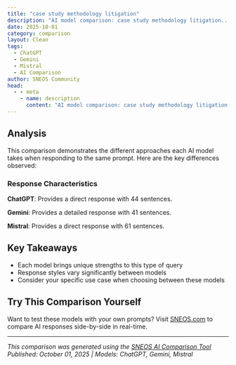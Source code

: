 ```yaml
---
title: "case study methodology litigation"
description: "AI model comparison: case study methodology litigation..."
date: 2025-10-01
category: comparison
layout: Clean
tags:
  - ChatGPT
  - Gemini
  - Mistral
  - AI Comparison
author: SNEOS Community
head:
  - - meta
    - name: description
      content: "AI model comparison: case study methodology litigation..."
---
```


<ChatComparison
  title="case study methodology litigation"
  prompt="case study methodology litigation"
  :responses='{"ChatGPT": "Certainly! Here\u2019s an overview of the **case study methodology** as applied in **litigation** contexts:\n\n---\n\n### Case Study Methodology in Litigation\n\n**Case study methodology** involves an in-depth, contextual analysis of a single case or a small number of cases over a period of time. In litigation, this approach can be used to gather detailed evidence, understand complex facts, or analyze the implications of particular legal principles in real-world situations.\n\n---\n\n### Purpose in Litigation\n\n- **Fact Investigation:** Deep dive into the specifics of a legal dispute to uncover facts.\n- **Contextual Analysis:** Understand the circumstances, behaviors, and context related to a case.\n- **Demonstrate Precedents:** Highlight prior cases with similar circumstances to support arguments.\n- **Expert Evidence:** Provide expert analyses through detailed case exploration.\n- **Strategic Planning:** Inform litigation strategy by understanding all facets of the case.\n\n---\n\n### Steps in Conducting a Case Study for Litigation\n\n1. **Define the Case:**\n - Identify the specific case or issue to be studied (e.g., a contractual dispute, a tort claim).\n - Clearly state objectives\u2014what the study aims to prove or explain.\n\n2. **Data Collection:**\n - Gather all relevant documents (contracts, emails, witness statements).\n - Conduct interviews with key witnesses, experts, or parties involved.\n - Collect physical evidence if applicable.\n - Review court filings, depositions, discovery materials.\n\n3. **Data Organization and Analysis:**\n - Organize data chronologically or thematically.\n - Analyze facts, timelines, interactions, and legal points.\n - Identify patterns, causal relationships, or discrepancies.\n\n4. **Synthesis and Reporting:**\n - Compile findings into a coherent narrative.\n - Highlight legal issues supported by detailed factual context.\n - Use visuals if helpful (timelines, charts).\n - Prepare reports or affidavits that can be submitted as evidence.\n\n5. **Application in Litigation:**\n - Present findings to support legal arguments.\n - Assist expert witnesses in explaining technical details.\n - Use case study to cross-examine witnesses or challenge opposing evidence.\n\n---\n\n### Advantages of Case Study Methodology in Litigation\n\n- Provides comprehensive and vivid understanding of complex cases.\n- Supports narrative-based arguments to judges and juries.\n- Can incorporate multiple sources and types of evidence.\n- Allows exploration of nuances that might be missed in broader approaches.\n\n---\n\n### Limitations\n\n- Time-consuming and resource-intensive.\n- Subjectivity risks in interpreting facts.\n- Limited generalizability\u2014focus on specific case(s) only.\n- Requires expert skills in data collection and analysis.\n\n---\n\n### Example Use Cases\n\n- Environmental litigation analyzing the impact of pollution incidents.\n- Corporate litigation studying specific contractual breaches.\n- Medical malpractice cases reviewing detailed patient treatment histories.\n- Intellectual property disputes examining development and use of technology.\n\n---\n\nIf you want, I can help you draft a sample case study report for a litigation matter or provide templates for organizing your case study data.\n\n---", "Gemini": "## Case Study Methodology in Litigation\n\nCase study methodology, while not a common primary research method in litigation itself, can be valuable in informing litigation strategy, understanding legal principles, and analyzing the impact of specific laws or precedents. It involves in-depth investigation of a single case or a small number of related cases to gain a comprehensive understanding of the situation.\n\nHere\u0027s how it applies to litigation:\n\n**1. Understanding Legal Principles and Precedents:**\n\n* **Deep Dive into Landmark Cases:** Analyzing landmark cases like *Miranda v. Arizona* or *Brown v. Board of Education* using a case study approach allows lawyers to dissect the legal reasoning, factual context, and societal impact. This helps in understanding the evolution of legal principles and applying them to current cases.\n* **Analyzing Circuit Splits:** When different circuits disagree on a legal issue, a case study approach can compare and contrast the arguments, factual patterns, and reasoning of the different circuit court opinions. This helps to identify weaknesses and strengths in each approach, informing legal strategy.\n\n**2. Informing Litigation Strategy:**\n\n* **Examining Similar Cases:** Studying similar cases, even if they are from different jurisdictions or involve slightly different factual scenarios, can help lawyers identify successful strategies, potential pitfalls, and persuasive arguments. This could involve reviewing court documents, expert reports, and witness testimonies from comparable cases.\n* **Understanding Opposing Counsel\u0027s Tactics:** Analyzing past cases handled by opposing counsel can provide insights into their typical strategies, preferred arguments, and weaknesses. This can help to anticipate their moves and prepare accordingly.\n* **Evaluating Settlement Potential:** Examining case studies of similar disputes that went to settlement can inform negotiations and help assess the likely value of a case. Analyzing settlement amounts, terms, and the factors that influenced those outcomes can be invaluable.\n\n**3. Analyzing the Impact of Laws or Legal Changes:**\n\n* **Evaluating the Effectiveness of New Legislation:** Following the enactment of new legislation, case studies of early litigation under the new law can reveal its impact on specific industries, individual rights, or the legal system.\n* **Assessing the Consequences of Court Decisions:** Studying cases that follow a significant court decision can reveal how the decision is being interpreted and applied in practice. This can identify unintended consequences and inform future legal arguments.\n\n**4. Building a Legal Argument (Indirectly):**\n\n* **Demonstrating Patterns of Behavior:** In some cases, particularly in areas like employment discrimination or fraud, examining a series of related incidents through a case study lens can help demonstrate a pattern of behavior that supports a plaintiff\u0027s claim.\n* **Illustrating the Consequences of a Legal Violation:** A well-developed case study demonstrating the real-world consequences of a defendant\u0027s actions can be a powerful tool for persuading a judge or jury of the seriousness of the violation.\n\n**Methodology Considerations when using a Case Study Approach in Litigation:**\n\n* **Data Collection:** Court documents (pleadings, motions, orders, judgments), transcripts, expert reports, news articles, legal scholarship.\n* **Case Selection:** Carefully select cases that are relevant to the specific legal issue or factual scenario being examined.\n* **Data Analysis:** Identify key themes, arguments, and outcomes. Compare and contrast different cases to identify patterns and anomalies.\n* **Synthesis:** Develop a coherent narrative that explains the legal principles, strategies, or impact being examined.\n* **Limitations:** Case studies are not generalizable in the same way as statistical research. Findings are specific to the cases examined.\n\n**Example Scenarios:**\n\n* **Product Liability Litigation:** Analyzing previous cases involving similar defects in the same product to understand potential defenses, causation issues, and damages.\n* **Environmental Law Litigation:** Studying cases involving similar types of environmental contamination to understand liability standards, remediation techniques, and expert testimony.\n* **Intellectual Property Litigation:** Examining cases involving similar patents or trademarks to understand infringement standards and validity challenges.\n\n**Limitations of Case Study Methodology in Litigation:**\n\n* **Lack of Generalizability:** Findings from case studies cannot be directly generalized to all cases, as each case is unique.\n* **Selection Bias:** Cases selected for study may not be representative of all cases, leading to biased conclusions.\n* **Subjectivity:** Interpretation of case data can be subjective, potentially influencing the findings.\n* **Resource Intensive:** Conducting thorough case studies requires significant time and resources.\n\n**In conclusion:**\n\nWhile case study methodology is not a primary research method used *during* litigation, a careful and systematic analysis of past cases can be a valuable tool for litigators in informing strategy, understanding legal principles, and developing persuasive arguments. It\u0027s important to be aware of the limitations and to use case studies in conjunction with other forms of legal research and analysis. It\u2019s a tool for learning, not for proving general rules. By drawing lessons from past experiences, lawyers can better prepare for the challenges and opportunities that arise in the courtroom.\n", "Mistral": "The case study methodology in the context of litigation involves an in-depth examination of a specific legal case or a series of related cases to understand the complexities, strategies, and outcomes involved. This methodology is often used in legal education, research, and practice to analyze the intricacies of legal processes, decision-making, and the impact of legal rulings. Here\u2019s a step-by-step guide to applying the case study methodology in litigation:\n\n### 1. **Identify the Case**\n - **Selection Criteria**: Choose a case that is representative of a broader legal issue or that has significant implications. The case should be well-documented and have sufficient data available for analysis.\n - **Relevance**: Ensure the case is relevant to the research question or the educational objective.\n\n### 2. **Gather Data**\n - **Legal Documents**: Collect all relevant legal documents, including complaints, motions, briefs, court orders, and judgments.\n - **Secondary Sources**: Review secondary sources such as legal commentaries, news articles, and academic papers related to the case.\n - **Interviews**: Conduct interviews with key stakeholders, such as lawyers, judges, and parties involved in the case, if possible.\n\n### 3. **Analyze the Case**\n - **Factual Background**: Provide a detailed account of the facts of the case, including the events leading up to the litigation.\n - **Legal Issues**: Identify the key legal issues and questions raised by the case.\n - **Procedural History**: Describe the procedural history, including the stages of litigation, appeals, and any significant procedural rulings.\n - **Legal Arguments**: Analyze the legal arguments presented by both sides, including the legal theories, statutes, and case law cited.\n - **Judicial Decisions**: Examine the judicial decisions, including the reasoning behind the rulings and the legal principles applied.\n\n### 4. **Evaluate the Outcome**\n - **Impact**: Assess the impact of the case on the parties involved and on the broader legal landscape.\n - **Precedent**: Determine whether the case set a precedent and how it has been applied in subsequent cases.\n - **Policy Implications**: Consider the policy implications of the case and its potential influence on future legislation or regulatory changes.\n\n### 5. **Draw Conclusions**\n - **Lessons Learned**: Identify the key lessons learned from the case, including effective legal strategies, pitfalls to avoid, and the importance of specific legal principles.\n - **Recommendations**: Provide recommendations for future litigation strategies, policy changes, or further research.\n\n### 6. **Document the Case Study**\n - **Structure**: Organize the case study in a clear and logical manner, typically including sections such as introduction, background, analysis, conclusions, and recommendations.\n - **Clarity**: Ensure the case study is written in a clear and concise manner, avoiding legal jargon where possible.\n - **Citations**: Properly cite all sources and legal documents to maintain academic integrity.\n\n### 7. **Disseminate Findings**\n - **Publication**: Publish the case study in legal journals, law reviews, or other relevant publications.\n - **Presentation**: Present the findings at legal conferences, seminars, or workshops.\n - **Educational Use**: Use the case study as a teaching tool in law schools or professional development programs.\n\n### Example:\n**Case Study: Brown v. Board of Education**\n\n1. **Identify the Case**: Brown v. Board of Education (1954) is a landmark case in U.S. constitutional law.\n2. **Gather Data**: Collect court documents, historical records, and interviews with legal scholars.\n3. **Analyze the Case**:\n - **Factual Background**: The case involved the segregation of public schools based on race.\n - **Legal Issues**: The key issue was whether racial segregation in public schools violated the Equal Protection Clause of the Fourteenth Amendment.\n - **Procedural History**: The case went through multiple stages, including lower court rulings and appeals.\n - **Legal Arguments**: The plaintiffs argued that segregation was inherently unequal, while the defendants argued for the continuation of the \u0022separate but equal\u0022 doctrine.\n - **Judicial Decisions**: The Supreme Court ruled that racial segregation in public schools was unconstitutional.\n4. **Evaluate the Outcome**:\n - **Impact**: The ruling had a profound impact on civil rights and education policy.\n - **Precedent**: The case set a precedent for future civil rights cases.\n - **Policy Implications**: The decision influenced subsequent legislation and policies aimed at desegregation.\n5. **Draw Conclusions**:\n - **Lessons Learned**: The case highlighted the importance of the Equal Protection Clause and the role of the judiciary in addressing systemic inequalities.\n - **Recommendations**: Continued vigilance and advocacy are necessary to ensure equal educational opportunities.\n6. **Document the Case Study**:\n - **Structure**: Organize the case study into sections such as introduction, background, analysis, conclusions, and recommendations.\n - **Clarity**: Write in a clear and concise manner.\n - **Citations**: Properly cite all sources.\n7. **Disseminate Findings**:\n - **Publication**: Publish in legal journals.\n - **Presentation**: Present at legal conferences.\n - **Educational Use**: Use as a teaching tool in law schools.\n\nBy following these steps, the case study methodology can provide a comprehensive and insightful analysis of litigation, contributing to a deeper understanding of legal principles and practices."}' 
  published-date="23:10"
/>

## Analysis

This comparison demonstrates the different approaches each AI model takes when responding to the same prompt. Here are the key differences observed:

### Response Characteristics

**ChatGPT**: Provides a direct response with 44 sentences. 

**Gemini**: Provides a detailed response with 41 sentences. 

**Mistral**: Provides a direct response with 61 sentences. 

## Key Takeaways

- Each model brings unique strengths to this type of query
- Response styles vary significantly between models
- Consider your specific use case when choosing between these models

## Try This Comparison Yourself

Want to test these models with your own prompts? Visit [SNEOS.com](https://sneos.com) to compare AI responses side-by-side in real-time.

---

*This comparison was generated using the [SNEOS AI Comparison Tool](https://sneos.com)*
*Published: October 01, 2025 | Models: ChatGPT, Gemini, Mistral*
